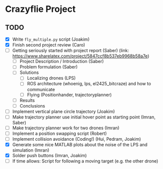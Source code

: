 # Crazyflie Project

## TODO


- [x] Write `fly_multiple.py` script (Joakim)
- [x] Finish second project review (Caro)
- [ ] Getting seriously started with project report (Saber) (link: https://www.sharelatex.com/project/5847ccf8b537eb9968b58a7e)
  - [ ] Project Description / Introduction (Saber)
  - [ ] Problem formulation (Saber)
  - [ ] Solutions
    - [ ] Localizing drones (LPS)
    - [ ] ROS architecture (whoenig, lps, el2425_bitcraze) and how to communicate
    - [ ] Flying (Positionhander, trajectoryplanner)
  - [ ] Results
  - [ ] Conclusions
- [ ] Implement vertical plane circle trajectory (Joakim)
- [ ] Make trajectory planner use initial hover point as starting point (Imran, Saber)
- [ ] Make trajectory planner work for two drones (Imran)
- [ ] Implement a position swapping script (Robert)
- [ ] Implement collision avoidance (Coding!) (Hui, Pedram, Joakim)
- [x] Generate some nice MATLAB plots about the noise of the LPS and simulation (Imran)
- [x] Solder push buttons (Imran, Joakim)
- [ ] If time allows: Script for following a moving target (e.g. the other drone)

